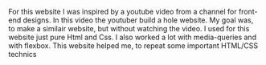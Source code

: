 For this website I was inspired by a youtube video from a channel for front-end designs.
In this video the youtuber build a hole website.
My goal was, to make a similair website, but without watching the video.
I used for this website just pure Html and Css. 
I also worked a lot with media-queries and with flexbox.
This website helped me, to repeat some important HTML/CSS technics 


